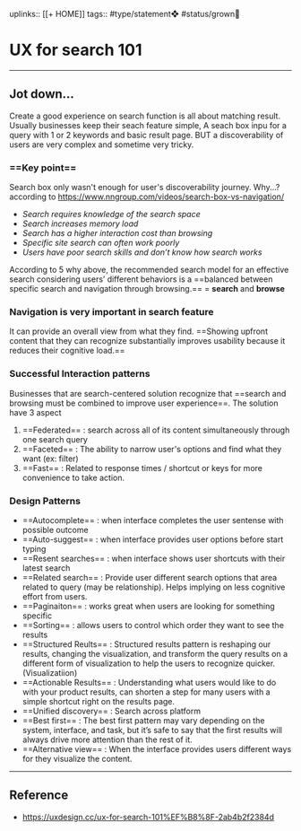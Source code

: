 uplinks:: [[+ HOME]]
tags:: #type/statement❖ #status/grown🌳

# UX for search 101
---
## Jot down...
Create a good experience on search function is all about matching result. Usually businesses keep their seach feature simple, A seach box inpu for a query with 1 or 2 keywords and basic result page. BUT a discoverability of users are very complex and sometime very tricky.

### ==Key point==
Search box only wasn't enough for user's discoverability journey. Why...? according to https://www.nngroup.com/videos/search-box-vs-navigation/
- _Search requires knowledge of the search space_
- _Search increases memory load_
- _Search has a higher interaction cost than browsing_
- _Specific site search can often work poorly_
- _Users have poor search skills and don’t know how search works_

According to 5 why above, the recommended search model for an effective search considering users’ different behaviors is a ==balanced between specific search and navigation through browsing.==  = **search** and **browse** 

### Navigation is very important in search feature
It can provide an overall view from what they find. ==Showing upfront content that they can recognize substantially improves usability because it reduces their cognitive load.==

### Successful **Interaction patterns**
Businesses that are search-centered solution recognize that ==search and browsing must be combined to improve user experience==. The solution have 3 aspect
1. ==Federated== : search across all of its content simultaneously through one search query
2. ==Faceted== : The ability to narrow user's options and find what they want (ex: filter)
3. ==Fast== : Related to response times / shortcut or keys for more convenience to take action.

### **Design Patterns**
- ==Autocomplete== : when interface completes the user sentense with possible outcome
- ==Auto-suggest== : when interface provides user options before start typing
- ==Resent searches== : when interface shows user shortcuts with their latest search
- ==Related search== : Provide user different search options that area related to query (may be relationship). Helps implying on less cognitive effort from users.
- ==Paginaiton== : works great when users are looking for something specific
- ==Sorting== : allows users to control which order they want to see the results
- ==Structured Reults== : Structured results pattern is reshaping our results, changing the visualization, and transform the query results on a different form of visualization to help the users to recognize quicker. (Visualizatiion)
- ==Actionable Results== : Understanding what users would like to do with your product results, can shorten a step for many users with a simple shortcut right on the results page.
- ==Unified discovery== : Search across platform
- ==Best first== : The best first pattern may vary depending on the system, interface, and task, but it’s safe to say that the first results will always drive more attention than the rest of it.
- ==Alternative view== : When the interface provides users different ways for they visualize the content.

---
## Reference
- https://uxdesign.cc/ux-for-search-101%EF%B8%8F-2ab4b2f2384d